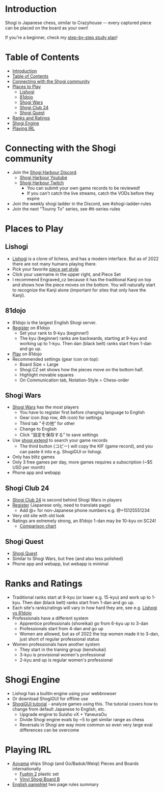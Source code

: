 # Introduction
Shogi is Japanese chess, similar to Crazyhouse -- every captured piece can be placed on the board as your own!

If you're a beginner, check my [step-by-step study plan](study_plan)!

# Table of Contents
- [Introduction](#introduction)
- [Table of Contents](#table-of-contents)
- [Connecting with the Shogi community](#connecting-with-the-shogi-community)
- [Places to Play](#places-to-play)
  - [Lishogi](#lishogi)
  - [81dojo](#81dojo)
  - [Shogi Wars](#shogi-wars)
  - [Shogi Club 24](#shogi-club-24)
  - [Shogi Quest](#shogi-quest)
- [Ranks and Ratings](#ranks-and-ratings)
- [Shogi Engine](#shogi-engine)
- [Playing IRL](#playing-irl)

# Connecting with the Shogi community
* Join the [Shogi Harbour Discord](https://discord.gg/wggn65v).
  * [Shogi Harbour Youtube](https://www.youtube.com/c/ShogiHarbour)
  * [Shogi Harbour Twitch](https://www.twitch.tv/shogi_harbour)
    * You can submit your own game records to be reviewed!
    * If you can't catch the live streams, catch the VODs before they expire
* Join the weekly shogi ladder in the Discord, see #shogi-ladder-rules
* Join the next "Tourny To" series, see #tt-series-rules

# Places to Play

## Lishogi
* [Lishogi](https://lishogi.org) is a clone of lichess, and has a modern interface. But as of 2022 there are not many humans playing there.
* Pick your favorite [piece set style](lishogi_pieces.md)
* Click your username in the upper right, and Piece Set
* I recommend Engraved_cz because it has the traditional Kanji on top and shows how the piece moves on the bottom. 
  You will naturally start to recognize the Kanji alone (important for sites that only have the Kanji).

## 81dojo
* 81dojo is the largest English Shogi server.
* [Register](https://system.81dojo.com/en/players/sign_up) on 81dojo
  * Set your rank to 9-kyu (beginner!)
  * The kyu (beginner) ranks are backwards, starting at 9-kyu and working up to 1-kyu. Then dan (black belt) ranks start from 1-dan and go up.
* [Play](http://81dojo.com/client/?locale=en) on 81dojo
* Recommended settings (gear icon on top):
  * Board Size = Large
  * Shogi.CZ set shows how the pieces move on the bottom half.
  * Highlight movable squares
  * On Communication tab, Notation-Style = Chess-order

## Shogi Wars
* [Shogi Wars](https://shogiwars.heroz.jp/) has the most players
  * You have to register first before changing language to English
  * Gear icon (top row, 4th icon) for settings
  * Third tab "その他" for other
  * Change to English
  * Click "設定を保存する" to save settings
* Use [shogi extend](https://www.shogi-extend.com/swars/search) to search your game records
  * The third button (コピー) will copy the KIF (game record), and you can paste it into e.g. ShogiGUI or lishogi.
* Only has blitz games
* Only 3 free games per day, more games requires a subscription (~$5 USD per month)
* Phone app and webapp

## Shogi Club 24
* [Shogi Club 24](https://shogidojo.net/eng/) is second behind Shogi Wars in players
* [Register](https://web.shogidojo.net/24member/p/regi_verify.jsp) (Japanese only, need to translate page)
  * Add @+ for non-Japanese phone numbers e.g. @+15125551234
* Very old site with old look
* Ratings are extremely strong, an 81dojo 1-dan may be 10-kyu on SC24!
  * [Comparison chart](http://81dojo.com/documents/Rating_System)

## Shogi Quest
* [Shogi Quest](http://wars.fm/shogi10)
* Similar to Shogi Wars, but free (and also less polished)
* Phone app and webapp, but webapp is minimal

# Ranks and Ratings
* Traditional ranks start at 9-kyu (or lower e.g. 15-kyu) and work up to 1-kyu. Then dan (black belt) ranks start from 1-dan and go up.
* Each site's ranks/ratings will vary in how hard they are, see e.g. [Lishogi vs 81dojo](ratings.md)
* Professionals have a different system
  * Apprentice professionals (shoreikai) go from 6-kyu up to 3-dan
  * Professionals start from 4-dan and go up
  * Women are allowed, but as of 2022 the top women made it to 3-dan, just short of regular professional status
* Women professionals have another system
  * They start in the traning group (kenshukai)
  * 3-kyu is provisional women's professional
  * 2-kyu and up is regular women's professional

# Shogi Engine
* Lishogi has a builtin engine using your webbrowser
* Or download ShogiGUI for offline use
* [ShogiGUI tutorial](https://docs.google.com/document/d/1c1ceiA24FYA8_s8goBMvdQOvsBi2HVFb/edit) - analyze games using this. The tutorial covers how to change from default Japanese to English, etc.
  * Upgrade engine to Suisho vX + YaneuraOu
  * Divide Shogi engine evals by ~5 to get similar range as chess
  * Reversals in Shogi are way more common so even very large eval differences can be overcome

# Playing IRL
* [Aoyama](http://www5b.biglobe.ne.jp/~goban/english@shogi@version.html) ships Shogi (and Go/Baduk/Weiqi) Pieces and Boards internationally
  * [Fushin 2](http://www5b.biglobe.ne.jp/~goban/s1go7f/englishxpuraxred1.html) plastic set
  * [Vinyl Shogi Board B](http://www5b.biglobe.ne.jp/~goban/s1go15f/english@shogi2.html)
* [English pamphlet](https://www.shogi.or.jp/event/english-pamphlet.pdf) two page rules summary
